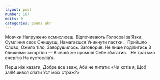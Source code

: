 ```yaml
---
layout: post
number: 167
edits: 9
categories: poems ukr
---
```


Мовчки
Напружено осмислюєш.
Відпочивають
Голосові звʼЯзки.
Сумління своє 
Очищуєш,
Намагаєшся
Уникнути пастки.
 
Прийшло Слово,
Ожило тіло,
Заворушилось. Заговорив.
Не лише поділитись
З ближніми закортіло —
В своїй же промові
Себе збагатив.
 
Не тратьмо енергію
На пустослівʼя.

Перш ніж казати,
Добре все зваж,
Аби не питати:
«Чи хотів я,
Щоб залИшився спати
Уст моїх страж?»
